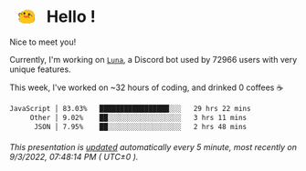 <h1>   <img src="./spoinky.gif" style="vertical-align:middle;" width="30px">   Hello ! </h1>

Nice to meet you!

Currently, I'm working on <a href='https://github.com/Asgarrrr/Luna'>`Luna`</a>, a Discord bot used by 72966 users with very unique features.

This week, I've worked on ~32 hours of coding, and drinked 0 coffees ☕

```
JavaScript │ 83.03%   █████████████████░░░   29 hrs 22 mins
     Other │ 9.02%    ██░░░░░░░░░░░░░░░░░░   3 hrs 11 mins
      JSON │ 7.95%    ██░░░░░░░░░░░░░░░░░░   2 hrs 48 mins
```

###### This presentation is [updated](https://github.com/Asgarrrr) automatically every 5 minute, most recently on 9/3/2022, 07:48:14 PM ( UTC±0 ).